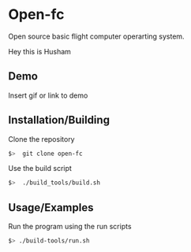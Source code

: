 
# Open-fc

Open source basic flight computer operarting system.

Hey this is Husham


## Demo

Insert gif or link to demo


## Installation/Building

Clone the repository

```bash
$>  git clone open-fc
```

Use the build script
```bash
$>  ./build_tools/build.sh
```
    
## Usage/Examples
Run the program using the run scripts
```bash
$> ./build-tools/run.sh
```